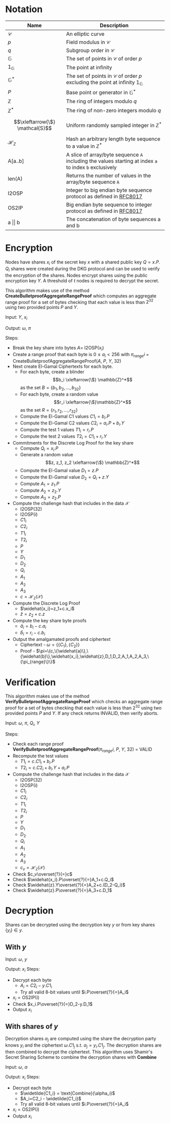 # Notation

| Name                            | Description                                                                                                   |
|---------------------------------|---------------------------------------------------------------------------------------------------------------|
| $\mathcal{C}$                   | An elliptic curve                                                                                             |
| $p$                             | Field modulus in $\mathcal{C}$                                                                                |
| $q$                             | Subgroup order in $\mathcal{C}$                                                                               |
| $\mathbb{G}$                    | The set of points in $\mathcal{C}$ of order $p$                                                               |
| $1_{\mathbb{G}}$                | The point at infinity                                                                                         |
| $\mathbb{G}^*$                  | The set of points in $\mathcal{C}$ of order $p$ excluding the point at infinity $1_\mathbb{G}$                |
| $P$                             | Base point or generator in $\mathbb{G}^*$                                                                     |
| ${\mathbb{Z}}$                  | The ring of integers modulo $q$                                                                               |
| ${\mathbb{Z}}^*$                | The ring of non-zero integers modulo $q$                                                                      |
| $$\xleftarrow{\$} \mathcal{S}$$ | Uniform randomly sampled integer in $\mathbb{Z}^*$                                                            |
| $\mathcal{H}_{\mathbb{Z}}$      | Hash an arbitrary length byte sequence to a value in $\mathbb{Z}^*$                                           |
| A\[a..b\]                       | A slice of array/byte sequence `A` including the values starting at index `a` to index `b` exclusively        |
| len(A)                          | Returns the number of values in the array/byte sequence `A`                                                   |
| I2OSP                           | Integer to big endian byte sequence protocol as defined in [RFC8017](https://www.rfc-editor.org/info/rfc8017) | 
| OS2IP                           | Big endian byte sequence to integer protocol as defined in [RFC8017](https://www.rfc-editor.org/info/rfc8017) |
| a \|\| b                        | The concatenation of byte sequences a and b                                                                   |

# Encryption

Nodes have shares $x_i$ of the secret key $x$ with a shared public key $Q = x.P$. $Q_i$ shares were created during
the DKG protocol and can be used to verify the encryption of the shares.
Nodes encrypt shares using the public encryption key $Y$.
A threshold of $t$ nodes is required to decrypt the secret.

This algorithm makes use of the method **CreateBulletproofAggregateRangeProof** which computes an aggregate range proof for a set of bytes checking that each value is less than $2^{32}$ using two provided points $P$ and $Y$.

Input: $Y$, $x_i$

Output: $\omega$, $\pi$

Steps:
- Break the key share into bytes $A =$ I2OSP($x_i$)
- Create a range proof that each byte is $0 \le a_i < 256$ with $\pi_{range}i$ = CreateBulletproofAggregateRangeProof($A$, $P$, $Y$, 32)
- Next create El-Gamal Ciphertexts for each byte.
    - For each byte, create a blinder $$b_i \xleftarrow{\$} \mathbb{Z}^*$$ as the set $B = \{b_1, b_2, ..., b_{32}\}$
    - For each byte, create a random value $$r_i \xleftarrow{\$}\mathbb{Z}^*$$ as the set $R = \{r_1, r_2, ..., r_{32}\}$
    - Compute the El-Gamal C1 values $C1_i=b_i.P$
    - Compute the El-Gamal C2 values $C2_i=a_i.P + b_i.Y$
    - Compute the test 1 values $T1_i=r_i.P$
    - Compute the test 2 values $T2_i=C1_i+r_i.Y$
- Commitments for the Discrete Log Proof for the key share
    - Compute $Q_i = x_i.P$
    - Generate a random value $$z, z_1, z_2 \xleftarrow{\$} \mathbb{Z}^*$$
    - Compute the El-Gamal value $D_1 = z.P$
    - Compute the El-Gamal value $D_2 = Q_i + z.Y$
    - Compute $A_1 = z_1.P$
    - Compute $A_2 = z_2.Y$
    - Compute $A_3 = z_2.P$
- Compute the challenge hash that includes in the data $\mathcal{X}$
  - I2OSP(32)
  - I2OSP($i$)
  - $C1_i$
  - $C2_i$
  - $T1_i$
  - $T2_i$
  - $P$
  - $Y$
  - $D_1$
  - $D_2$
  - $Q_i$
  - $A_1$
  - $A_2$
  - $A_3$
  - $c=\mathcal{H}_{\mathbb{Z}}(\mathcal{X})$
- Compute the Discrete Log Proof
    - $\widehat{x_i}=z_1+c.x_i$
    - $\widehat{z}=z_2+c.z$
- Compute the key share byte proofs
    - $\widehat{a}_i=b_i-c.a_i$
    - $\widehat{b}_i=r_i-c.b_i$
- Output the amalgamated proofs and ciphertext
    - Ciphertext - $\omega = \{\{C_1\},\{C_2\}\}$
    - Proof - $\pi=\{c,\{\widehat{a}\},\{\widehat{b}\},\widehat{x_i},\widehat{z},D_1,D_2,A_1,A_2,A_3,\{\pi_{range}\}\}$

# Verification

This algorithm makes use of the method **VerifyBulletproofAggregateRangeProof** which checks an aggregate range proof for a set of bytes checking that each value is less than $2^{32}$ using two provided points $P$ and $Y$.
If any check returns INVALID, then verify aborts.

Input: $\omega$, $\pi$, $Q_i$, $Y$

Steps:
- Check each range proof **VerifyBulletproofAggregateRangeProof**($\pi_{range}i$, $P$, $Y$, 32) = VALID
- Recompute the test values
  - $T1_i=c.C1_i+b_i.P$
  - $T2_i=c.C2_i+b_i.Y+a_i.P$
- Compute the challenge hash that includes in the data $\mathcal{X}$
  - I2OSP(32)
  - I2OSP($i$)
  - $C1_i$
  - $C2_i$
  - $T1_i$
  - $T2_i$
  - $P$
  - $Y$
  - $D_1$
  - $D_2$
  - $Q_i$
  - $A_1$
  - $A_2$
  - $A_3$
  - $c_v=\mathcal{H}_{\mathbb{Z}}(\mathcal{X})$
- Check $c_v\overset{?}{=}c$
- Check $\widehat{x_i}.P\overset{?}{=}A_1+c.Q_i$
- Check $\widehat{z}.Y\overset{?}{=}A_2+c.(D_2-Q_i)$
- Check $\widehat{z}.P\overset{?}{=}A_3+c.D_1$

# Decryption

Shares can be decrypted using the decryption key $y$ or from key shares $\{y_i\} \in y$.

## With $y$
Input: $\omega$, $y$

Output: $x_i$
Steps:
- Decrypt each byte
    - $A_i=C2_i - y.C1_i$
    - Try all valid 8-bit values until $i.P\overset{?}{=}A_i$
- $x_i=\text{OS2IP}(i)$
- Check $x_i.P\overset{?}{=}D_2-y.D_1$
- Output $x_i$

## With shares of $y$

Decryption shares $\alpha_j$ are computed using the share the decryption party knows $y_i$ 
and the ciphertext $\omega.C1_j$ s.t. $\alpha_j = y_i.C1_j$. 
The decryption shares are then combined to decrypt the ciphertext.
This algorithm uses Shamir's Secret Sharing Scheme to combine the decryption shares
with **Combine**

Input: $\omega$, $\alpha$

Output: $x_i$
Steps:
- Decrypt each byte
  - $\widetilde{C1_i} = \text{Combine}(\alpha_i)$
  - $A_i=C2_i - \widetilde{C1_i}$
  - Try all valid 8-bit values until $i.P\overset{?}{=}A_i$
- $x_i=\text{OS2IP}(i)$
- Output $x_i$

